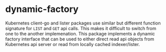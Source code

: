 # dynamic-factory

Kubernetes client-go and lister packages use similar but different function
signature for `LIST` and `GET` api calls. This makes it difficult to switch
from one to the another implemenation. This package implements a dynamic
factory interface that can be used to either direct read api objects from
Kubernetes api server or read from locally cached indexer/lister.
